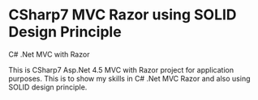 # CSharp7 MVC Razor using SOLID Design Principle
C# .Net MVC with Razor

This is CSharp7 Asp.Net 4.5 MVC with Razor project for application purposes. This is to show my skills in C# .Net MVC Razor and also using SOLID design principle.
